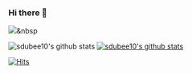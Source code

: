 ### Hi there 👋

<img src="https://img.shields.io/badge/Python-3766AB?style=flat-square&logo=Python&logoColor=white"/></a>&nbsp

![sdubee10's github stats](https://github-readme-stats.vercel.app/api?username=sdubee10&show_icons=true&theme=bear)
[![sdubee10's github stats](https://github-readme-stats.vercel.app/api/top-langs/?username=sdubee10&show_icons=true&hide_border=true&title_color=004386&icon_color=004386&layout=compact)](https://github.com/sdubee10)

[![Hits](https://hits.seeyoufarm.com/api/count/incr/badge.svg?url=https%3A%2F%2Fgithub.com%2Fsdubee10&count_bg=%2379C83D&title_bg=%23555555&icon=github.svg&icon_color=%23E7E7E7&title=VISITORS&edge_flat=false)](https://hits.seeyoufarm.com)



<!--
**sdubee10/sdubee10** is a ✨ _special_ ✨ repository because its `README.md` (this file) appears on your GitHub profile.




Here are some ideas to get you started:

- 🔭 I’m currently working on ...
- 🌱 I’m currently learning ...
- 👯 I’m looking to collaborate on ...
- 🤔 I’m looking for help with ...
- 💬 Ask me about ...
- 📫 How to reach me: ...
- 😄 Pronouns: ...
- ⚡ Fun fact: ...

![trophy](https://github-profile-trophy.vercel.app/?username=sdubee10)


-->
